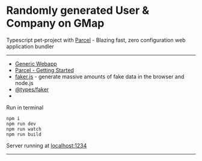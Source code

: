 # Randomly generated User & Company on GMap

Typescript pet-project with [Parcel](https://parceljs.org) - Blazing fast, zero configuration web application bundler

----

* [Generic Webapp](https://v2.parceljs.org/getting-started/webapp/)
* [Parcel - Getting Started](https://parceljs.org/getting_started.html)
* [faker.js](https://www.npmjs.com/package/faker) - generate massive amounts of fake data in the browser and node.js
* [@types/faker](https://www.npmjs.com/package/@types/faker)
* []()

Run in terminal

``` 
npm i
npm run dev
npm run watch
npm run build
```

Server running at [localhost:1234](http://localhost:1234)

----    

